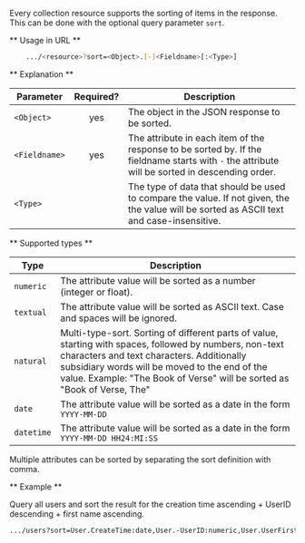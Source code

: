 Every collection resource supports the sorting of items in the response. This can be done with the optional query parameter ```sort```.

** Usage in URL **
``` bash
    .../<resource>?sort=<Object>.[-]<Fieldname>[:<Type>]
```


** Explanation **

|Parameter|Required?|Description|
|-|:-:|-|
|```<Object>```|yes|The object in the JSON response to be sorted.|
|```<Fieldname>```|yes|The attribute in each item of the response to be sorted by. If the fieldname starts with ```-``` the attribute will be sorted in descending order.|
|```<Type>```||The type of data that should be used to compare the value. If not given, the the value will be sorted as ASCII text and case-insensitive.|


** Supported types **

|Type|Description|
|-|-|
|```numeric```|The attribute value will be sorted as a number (integer or float).|
|```textual```|The attribute value will be sorted as ASCII text. Case and spaces will be ignored.|
|```natural```|Multi-type-sort. Sorting of different parts of value, starting with spaces, followed by numbers, non-text characters and text characters. Additionally subsidiary words will be moved to the end of the value. Example: "The Book of Verse" will be sorted as "Book of Verse, The"|
|```date```|The attribute value will be sorted as a date in the form ```YYYY-MM-DD```|
|```datetime```|The attribute value will be sorted as a date in the form ```YYYY-MM-DD HH24:MI:SS```|

Multiple attributes can be sorted by separating the sort definition with comma. 


** Example **

Query all users and sort the result for the creation time ascending + UserID descending + first name ascending.

``` bash
.../users?sort=User.CreateTime:date,User.-UserID:numeric,User.UserFirstname
```
